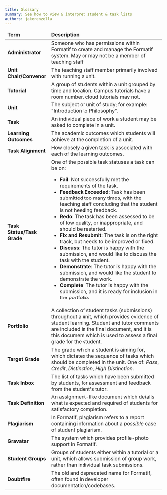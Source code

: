 ```yaml
---
title: Glossary
summary: See how to view & interpret student & task lists
authors: jakerenzella
---
```


<!--
  Warning: Prettier doesn't reformat HTML embedded within Markdown.
  Please ensure that markup doesn't exceed the `printWidth` defined in `.prettierrc.js`.
-->
<table class="table is-striped is-hoverable">
  <colgroup>
    <col style="width: 25%">
    <col style="width: 75%">
  </colgroup>
  <thead>
    <tr>
      <td class="has-text-right"><strong>Term</strong></td>
      <td><strong>Description</strong></td>
    </tr>
  </thead>
  <tbody>
    <tr>
      <td class="has-text-right"><strong>Administrator</strong></td>
      <td>
        Someone who has permissions within Formatif to create and manage the Formatif system. May or may not be a
        member of teaching staff.
      </td>
    </tr>
    <tr>
      <td class="has-text-right"><strong>Unit Chair/Convenor</strong></td>
      <td>The teaching staff member primarily involved with running a unit.</td>
    </tr>
    <tr>
      <td class="has-text-right"><strong>Tutorial</strong></td>
      <td>
        A group of students within a unit grouped by time and location. Campus tutorials have a room number, cloud
        tutorials may not.
      </td>
    </tr>
    <tr>
      <td class="has-text-right"><strong>Unit</strong></td>
      <td>The subject or unit of study; for example: "Introduction to Philosophy".</td>
    </tr>
    <tr>
      <td class="has-text-right"><strong>Task</strong></td>
      <td>An individual piece of work a student may be asked to complete in a unit.</td>
    </tr>
    <tr>
      <td class="has-text-right"><strong>Learning Outcomes</strong></td>
      <td>The academic outcomes which students will achieve at the completion of a unit.</td>
    </tr>
    <tr>
      <td class="has-text-right"><strong>Task Alignment</strong></td>
      <td>How closely a given task is associated with each of the learning outcomes.</td>
    </tr>
    <tr>
      <td class="has-text-right"><strong>Task Status/Task Grade</strong></td>
      <td>
        One of the possible task statuses a task can be on:
        <ul>
          <li><strong>Fail</strong>: Not successfully met the requirements of the task.</li>
          <li>
            <strong>Feedback Exceeded</strong>: Task has been submitted too many times, with the teaching staff
            concluding that the student is not heeding feedback.
          </li>
          <li>
            <strong>Redo</strong>: The task has been assessed to be of low quality, or inappropriate, and should be
            restarted.
          </li>
          <li><strong>Fix and Resubmit</strong>: The task is on the right track, but needs to be improved or fixed.</li>
          <li>
            <strong>Discuss</strong>: The tutor is happy with the submission, and would like to discuss the task with
            the student.
          </li>
          <li>
            <strong>Demonstrate</strong>: The tutor is happy with the submission, and would like the student to
            demonstrate the work.
          </li>
          <li>
            <strong>Complete</strong>: The tutor is happy with the submission, and it is ready for inclusion in the
            portfolio.
          </li>
        </ul>
      </td>
    </tr>
    <tr>
      <td class="has-text-right"><strong>Portfolio</strong></td>
      <td>
        A collection of student tasks (submissions) throughout a unit, which provides evidence of student learning.
        Student and tutor comments are included in the final document, and it is this document which is used to assess a
        final grade for the student.
      </td>
    </tr>
    <tr>
      <td class="has-text-right"><strong>Target Grade</strong></td>
      <td>
        The grade which a student is aiming for, which dictates the sequence of tasks which should be completed in the
        unit. One of: <em>Pass</em>, <em>Credit</em>, <em>Distinction</em>, <em>High Distinction</em>.
      </td>
    </tr>
    <tr>
      <td class="has-text-right"><strong>Task Inbox</strong></td>
      <td>
        The list of tasks which have been submitted by students, for assessment and feedback from the student's tutor.
      </td>
    </tr>
    <tr>
      <td class="has-text-right"><strong>Task Definition</strong></td>
      <td>
        An assignment-like document which details what is expected and required of students for satisfactory completion.
      </td>
    </tr>
    <tr>
      <td class="has-text-right"><strong>Plagiarism</strong></td>
      <td>
        In Formatif, plagiarism refers to a report containing information about a <em>possible</em> case of student plagiarism.
      </td>
    </tr>
    <tr>
      <td class="has-text-right"><strong>Gravatar</strong></td>
      <td>The system which provides profile-photo support in Formatif.</td>
    </tr>
    <tr>
      <td class="has-text-right"><strong>Student Groups</strong></td>
      <td>
        Groups of students either within a tutorial or a unit, which allows submission of group work, rather than
        individual task submissions.
      </td>
    <tr>
      <td class="has-text-right"><strong>Doubtfire</strong></td>
      <td>The old and deprecated name for Formatif, often found in developer documentation/codebases.</td>
    </tr>
    </tr>
  </tbody>
</table>
